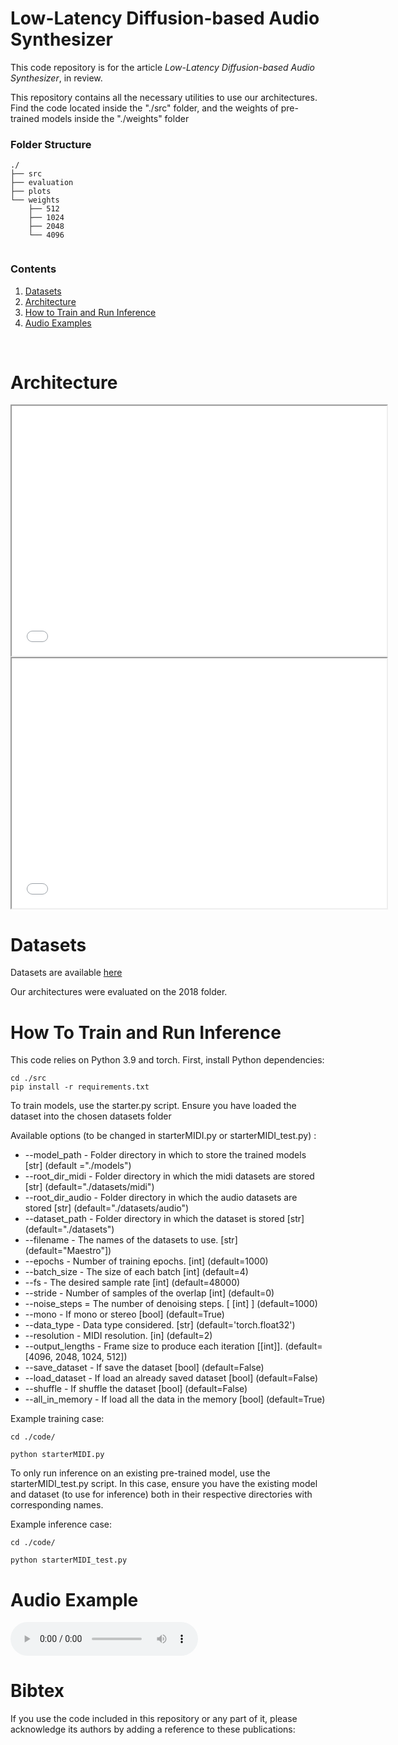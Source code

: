 # Low-Latency Diffusion-based Audio Synthesizer

This code repository is for the article _Low-Latency Diffusion-based Audio Synthesizer_, in review.

This repository contains all the necessary utilities to use our architectures. Find the code located inside the "./src" folder, and the weights of pre-trained models inside the "./weights" folder

### Folder Structure

```
./
├── src
├── evaluation
├── plots
└── weights
    ├── 512
    ├── 1024
    ├── 2048
    └── 4096
        
```

### Contents

1. [Datasets](#datasets)
2. [Architecture](#architecture)
3. [How to Train and Run Inference](#how-to-train-and-run-inference)
4. [Audio Examples](#audio-examples)

<br/>

# Architecture

<iframe src="./plots/DiffSynth.pdf" width="600" height="400"></iframe>
<iframe src="./plots/DiffSynth1.pdf" width="600" height="400"></iframe>


# Datasets

Datasets are available [here](https://magenta.withgoogle.com/datasets/maestro)

Our architectures were evaluated on the 2018 folder.


# How To Train and Run Inference 

This code relies on Python 3.9 and torch.
First, install Python dependencies:
```
cd ./src
pip install -r requirements.txt
```

To train models, use the starter.py script.
Ensure you have loaded the dataset into the chosen datasets folder

Available options (to be changed in starterMIDI.py or starterMIDI_test.py) : 
* --model_path - Folder directory in which to store the trained models [str] (default ="./models")
* --root_dir_midi - Folder directory in which the midi datasets are stored [str] (default="./datasets/midi")
* --root_dir_audio - Folder directory in which the audio datasets are stored [str] (default="./datasets/audio")
* --dataset_path - Folder directory in which the dataset is stored [str] (default="./datasets")
* --filename - The names of the datasets to use. [str] (default="Maestro"])
* --epochs - Number of training epochs. [int] (default=1000)
* --batch_size - The size of each batch [int] (default=4)
* --fs - The desired sample rate [int] (default=48000)
* --stride - Number of samples of the overlap [int] (default=0)
* --noise_steps = The number of denoising steps. [ [int] ] (default=1000)
* --mono - If mono or stereo [bool] (default=True)
* --data_type - Data type considered. [str] (default='torch.float32')
* --resolution - MIDI resolution. [in] (default=2)
* --output_lengths - Frame size to produce each iteration [[int]]. (default=[4096, 2048, 1024, 512])
* --save_dataset - If save the dataset [bool] (default=False)
* --load_dataset - If load an already saved dataset [bool] (default=False)
* --shuffle - If shuffle the dataset [bool] (default=False)
* --all_in_memory - If load all the data in the memory [bool] (default=True)

Example training case: 
```
cd ./code/

python starterMIDI.py
```

To only run inference on an existing pre-trained model, use the starterMIDI_test.py script. In this case, ensure you have the existing model and dataset (to use for inference) both in their respective directories with corresponding names.

Example inference case:
```
cd ./code/

python starterMIDI_test.py
```

# Audio Example

<audio controls>
  <source src="./audio/real_output.wav" type="audio/mpeg">
</audio>


# Bibtex

If you use the code included in this repository or any part of it, please acknowledge 
its authors by adding a reference to these publications:

```


```
